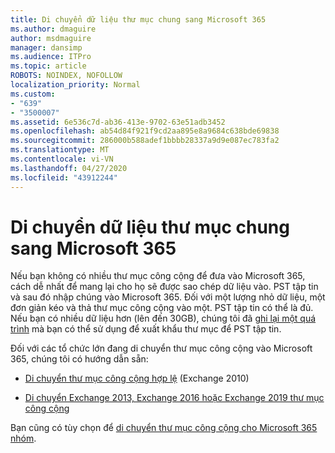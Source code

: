 ```yaml
---
title: Di chuyển dữ liệu thư mục chung sang Microsoft 365
ms.author: dmaguire
author: msdmaguire
manager: dansimp
ms.audience: ITPro
ms.topic: article
ROBOTS: NOINDEX, NOFOLLOW
localization_priority: Normal
ms.custom:
- "639"
- "3500007"
ms.assetid: 6e536c7d-ab36-413e-9702-63e51adb3452
ms.openlocfilehash: ab54d84f921f9cd2aa895e8a9684c638bde69838
ms.sourcegitcommit: 286000b588adef1bbbb28337a9d9e087ec783fa2
ms.translationtype: MT
ms.contentlocale: vi-VN
ms.lasthandoff: 04/27/2020
ms.locfileid: "43912244"
---
```

# <a name="migrate-public-folder-data-to-microsoft-365"></a>Di chuyển dữ liệu thư mục chung sang Microsoft 365

Nếu bạn không có nhiều thư mục công cộng để đưa vào Microsoft 365, cách dễ nhất để mang lại cho họ sẽ được sao chép dữ liệu vào. PST tập tin và sau đó nhập chúng vào Microsoft 365. Đối với một lượng nhỏ dữ liệu, một đơn giản kéo và thả thư mục công cộng vào một. PST tập tin có thể là đủ. Nếu bạn có nhiều dữ liệu hơn (lên đến 30GB), chúng tôi đã [ghi lại một quá trình](https://technet.microsoft.com/library/dn874017%28v=exchg.150%29.aspx) mà bạn có thể sử dụng để xuất khẩu thư mục để PST tập tin.
  
Đối với các tổ chức lớn đang di chuyển thư mục công cộng vào Microsoft 365, chúng tôi có hướng dẫn sẵn:
  
- [Di chuyển thư mục công cộng hợp lệ](https://docs.microsoft.com/exchange/collaboration-exo/public-folders/batch-migration-of-legacy-public-folders) (Exchange 2010)

- [Di chuyển Exchange 2013, Exchange 2016 hoặc Exchange 2019 thư mục công cộng](https://docs.microsoft.com/Exchange/collaboration/public-folders/migrate-to-exchange-online)

Bạn cũng có tùy chọn để [di chuyển thư mục công cộng cho Microsoft 365 nhóm](https://docs.microsoft.com/Exchange/collaboration/public-folders/migrate-to-office-365-groups).
  
